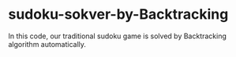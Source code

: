 # sudoku-sokver-by-Backtracking
In this code, our traditional sudoku game is solved by Backtracking algorithm automatically.
